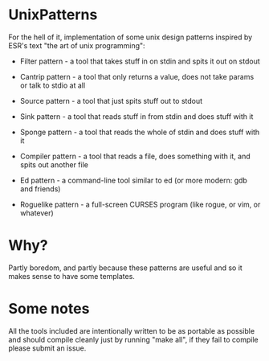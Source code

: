 # UnixPatterns
For the hell of it, implementation of some unix design patterns inspired by ESR's text "the art of unix programming":

* Filter pattern - a tool that takes stuff in on stdin and spits it out on stdout

* Cantrip pattern - a tool that only returns a value, does not take params or talk to stdio at all

* Source pattern - a tool that just spits stuff out to stdout

* Sink pattern - a tool that reads stuff in from stdin and does stuff with it

* Sponge pattern - a tool that reads the whole of stdin and does stuff with it

* Compiler pattern - a tool that reads a file, does something with it, and spits out another file

* Ed pattern - a command-line tool similar to ed (or more modern: gdb and friends)

* Roguelike pattern - a full-screen CURSES program (like rogue, or vim, or whatever)

# Why?

Partly boredom, and partly because these patterns are useful and so it makes sense to have some templates.

# Some notes

All the tools included are intentionally written to be as portable as possible and should compile cleanly just by running "make all", if they fail to compile please
submit an issue.
